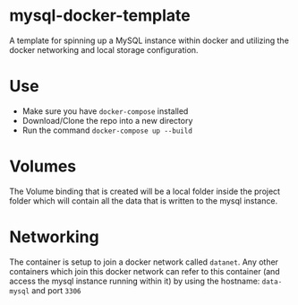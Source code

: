 # mysql-docker-template
A template for spinning up a MySQL instance within docker and utilizing the docker networking and local storage configuration.

# Use
* Make sure you have `docker-compose` installed
* Download/Clone the repo into a new directory
* Run the command `docker-compose up --build`

# Volumes
The Volume binding that is created will be a local folder inside the project folder which will contain all the data that is written to the mysql instance.

# Networking
The container is setup to join a docker network called `datanet`.  Any other containers which join this docker network can refer to this container (and access the mysql instance running within it) by using the hostname: `data-mysql` and port `3306`
